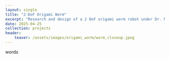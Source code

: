 ```yaml
---
layout: single
title: "2-DoF Origami Worm"
excerpt: "Research and design of a 2 DoF origami worm robot under Dr. Mohammad Hasan"
date: 2025-04-25
collection: projects
header:
    teaser: /assets/images/origami_worm/worm_closeup.jpeg
---
```


words